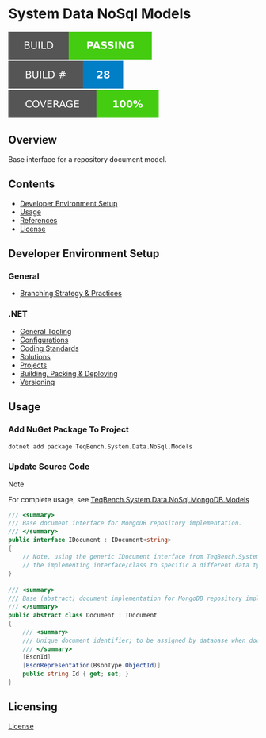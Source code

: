 # System Data NoSql Models

![Build Status Badge](.badges/build-status.svg) ![Build Number Badge](.badges/build-number.svg) ![Coverage](.badges/code-coverage.svg)

## Overview
Base interface for a repository document model.

## Contents
- [Developer Environment Setup](#Developer+Environment+Setup)
- [Usage](#Usage)
- [References](#References)
- [License](#License)

## Developer Environment Setup

### General
- [Branching Strategy & Practices](https://github.com/teqbench/teqbench.docs/wiki/Branching-Strategy)

### .NET
- [General Tooling](https://github.com/teqbench/teqbench.docs/wiki/.NET-General-Tooling)
- [Configurations](https://github.com/teqbench/teqbench.docs/wiki/.NET-Configuration-Standards)
- [Coding Standards](https://github.com/teqbench/teqbench.docs/wiki/.NET-Coding-Standards)
- [Solutions](https://github.com/teqbench/teqbench.docs/wiki/.NET-Solutions)
- [Projects](https://github.com/teqbench/teqbench.docs/wiki/.NET-Projects)
- [Building, Packing & Deploying](https://github.com/teqbench/teqbench.docs/wiki/.NET-Build-Process)
- [Versioning](https://github.com/teqbench/teqbench.docs/wiki/.NET-Versioning-Standards)

## Usage

### Add NuGet Package To Project

```
dotnet add package TeqBench.System.Data.NoSql.Models
```

### Update Source Code

> [!NOTE]
> For complete usage, see [TeqBench.System.Data.NoSql.MongoDB.Models](https://github.com/teqbench/teqbench.system.data.nosql.mongodb.models)

```csharp
/// <summary>
/// Base document interface for MongoDB repository implementation.
/// </summary>
public interface IDocument : IDocument<string>
{
    // Note, using the generic IDocument interface from TeqBench.System.Data.NoSql.Models allows
    // the implementing interface/class to specific a different data type for the Id property.
}

/// <summary>
/// Base (abstract) document implementation for MongoDB repository implementation.
/// </summary>
public abstract class Document : IDocument
{
    /// <summary>
    /// Unique document identifier; to be assigned by database when document is created.
    /// </summary>
    [BsonId]
    [BsonRepresentation(BsonType.ObjectId)]
    public string Id { get; set; }
}
```

## Licensing

[License](https://github.com/teqbench/teqbench.docs/wiki/License)
